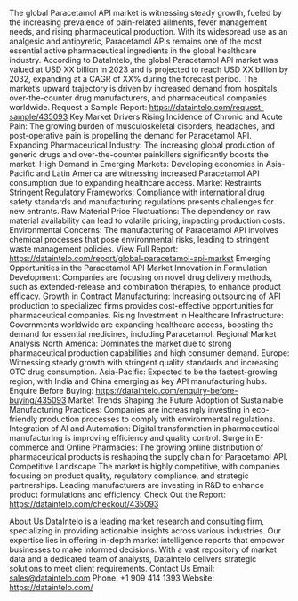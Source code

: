 The global Paracetamol API market is witnessing steady growth, fueled by the increasing prevalence of pain-related ailments, fever management needs, and rising pharmaceutical production. With its widespread use as an analgesic and antipyretic, Paracetamol APIs remains one of the most essential active pharmaceutical ingredients in the global healthcare industry.
According to DataIntelo, the global Paracetamol API market was valued at USD XX billion in 2023 and is projected to reach USD XX billion by 2032, expanding at a CAGR of XX% during the forecast period. The market’s upward trajectory is driven by increased demand from hospitals, over-the-counter drug manufacturers, and pharmaceutical companies worldwide.
Request a Sample Report: https://dataintelo.com/request-sample/435093
Key Market Drivers
Rising Incidence of Chronic and Acute Pain: The growing burden of musculoskeletal disorders, headaches, and post-operative pain is propelling the demand for Paracetamol API.
Expanding Pharmaceutical Industry: The increasing global production of generic drugs and over-the-counter painkillers significantly boosts the market.
High Demand in Emerging Markets: Developing economies in Asia-Pacific and Latin America are witnessing increased Paracetamol API consumption due to expanding healthcare access.
Market Restraints
Stringent Regulatory Frameworks: Compliance with international drug safety standards and manufacturing regulations presents challenges for new entrants.
Raw Material Price Fluctuations: The dependency on raw material availability can lead to volatile pricing, impacting production costs.
Environmental Concerns: The manufacturing of Paracetamol API involves chemical processes that pose environmental risks, leading to stringent waste management policies.
View Full Report: https://dataintelo.com/report/global-paracetamol-api-market
Emerging Opportunities in the Paracetamol API Market
Innovation in Formulation Development: Companies are focusing on novel drug delivery methods, such as extended-release and combination therapies, to enhance product efficacy.
Growth in Contract Manufacturing: Increasing outsourcing of API production to specialized firms provides cost-effective opportunities for pharmaceutical companies.
Rising Investment in Healthcare Infrastructure: Governments worldwide are expanding healthcare access, boosting the demand for essential medicines, including Paracetamol.
Regional Market Analysis
North America: Dominates the market due to strong pharmaceutical production capabilities and high consumer demand.
Europe: Witnessing steady growth with stringent quality standards and increasing OTC drug consumption.
Asia-Pacific: Expected to be the fastest-growing region, with India and China emerging as key API manufacturing hubs.
Enquire Before Buying: https://dataintelo.com/enquiry-before-buying/435093
Market Trends Shaping the Future
Adoption of Sustainable Manufacturing Practices: Companies are increasingly investing in eco-friendly production processes to comply with environmental regulations.
Integration of AI and Automation: Digital transformation in pharmaceutical manufacturing is improving efficiency and quality control.
Surge in E-commerce and Online Pharmacies: The growing online distribution of pharmaceutical products is reshaping the supply chain for Paracetamol API.
Competitive Landscape
The market is highly competitive, with companies focusing on product quality, regulatory compliance, and strategic partnerships. Leading manufacturers are investing in R&D to enhance product formulations and efficiency.
Check Out the Report: https://dataintelo.com/checkout/435093

About Us
DataIntelo is a leading market research and consulting firm, specializing in providing actionable insights across various industries. Our expertise lies in offering in-depth market intelligence reports that empower businesses to make informed decisions. With a vast repository of market data and a dedicated team of analysts, DataIntelo delivers strategic solutions to meet client requirements.
Contact Us
Email: sales@dataintelo.com
Phone: +1 909 414 1393
Website: https://dataintelo.com/
 

